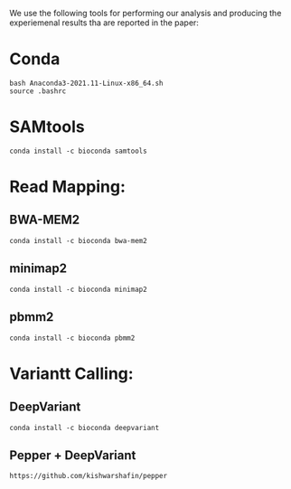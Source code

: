 We use the following tools for performing our analysis and producing the experiemenal results tha are reported in the paper:
# Conda
```
bash Anaconda3-2021.11-Linux-x86_64.sh
source .bashrc
```

# SAMtools
```
conda install -c bioconda samtools
```
# Read Mapping:
## BWA-MEM2
```
conda install -c bioconda bwa-mem2
```
## minimap2
```
conda install -c bioconda minimap2
```
## pbmm2
```
conda install -c bioconda pbmm2
```


# Variantt Calling:
## DeepVariant
```
conda install -c bioconda deepvariant
```

## Pepper + DeepVariant
```
https://github.com/kishwarshafin/pepper
```
